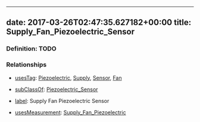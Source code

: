 
---
date: 2017-03-26T02:47:35.627182+00:00
title: Supply_Fan_Piezoelectric_Sensor
---
### Definition: TODO

### Relationships

* [usesTag](https://brickschema.org/schema/1.0/BrickFrame#usesTag): [Piezoelectric](https://brickschema.org/schema/1.0/BrickTag#Piezoelectric), [Supply](https://brickschema.org/schema/1.0/BrickTag#Supply), [Sensor](https://brickschema.org/schema/1.0/BrickTag#Sensor), [Fan](https://brickschema.org/schema/1.0/BrickTag#Fan)

* [subClassOf](http://www.w3.org/2000/01/rdf-schema#subClassOf): [Piezoelectric_Sensor](https://brickschema.org/schema/1.0/Brick#Piezoelectric_Sensor)

* [label](http://www.w3.org/2000/01/rdf-schema#label): Supply Fan Piezoelectric Sensor

* [usesMeasurement](https://brickschema.org/schema/1.0/BrickFrame#usesMeasurement): [Supply_Fan_Piezoelectric](https://brickschema.org/schema/1.0/Brick#Supply_Fan_Piezoelectric)
